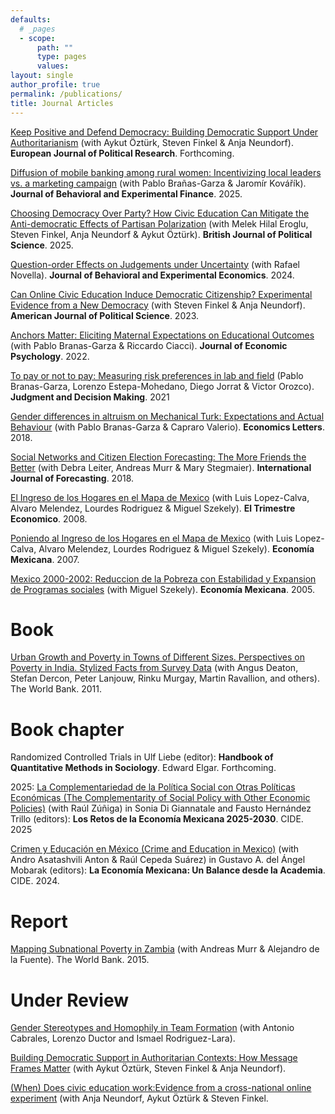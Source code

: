 ```yaml
---
defaults:
  # _pages
  - scope:
      path: ""
      type: pages
      values:
layout: single
author_profile: true
permalink: /publications/
title: Journal Articles
---
```


[Keep Positive and Defend Democracy: Building Democratic Support Under Authoritarianism](https://osf.io/preprints/osf/fqn5g) (with Aykut Öztürk, Steven Finkel & Anja Neundorf).  **European Journal of Political Research**.  Forthcoming.

[Diffusion of mobile banking among rural women: Incentivizing local leaders vs. a marketing campaign](https://www.sciencedirect.com/science/article/abs/pii/S2214635025000668) (with Pablo Brañas-Garza & Jaromír Kovářík).  **Journal of Behavioral and Experimental Finance**.  2025.

[Choosing Democracy Over Party? How Civic Education Can Mitigate the Anti-democratic Effects of Partisan Polarization](https://www.cambridge.org/core/journals/british-journal-of-political-science/article/choosing-democracy-over-party-how-civic-education-can-mitigate-the-antidemocratic-effects-of-partisan-polarization/6E80D12664C509E01DE8C67EE2AC00BE?utm_campaign=shareaholic&utm_medium=copy_link&utm_source=bookmark) (with Melek Hilal Eroglu, Steven Finkel, Anja Neundorf & Aykut Öztürk).  **British Journal of Political Science**.  2025.

[Question-order Effects on Judgements under Uncertainty](https://doi.org/10.1016/j.socec.2023.102159) (with Rafael Novella).  **Journal of Behavioral and Experimental Economics**.  2024.

[Can Online Civic Education Induce Democratic Citizenship? Experimental Evidence from a New Democracy](https://onlinelibrary.wiley.com/doi/10.1111/ajps.12765) (with Steven Finkel & Anja Neundorf).  **American Journal of Political Science**. 2023.

[Anchors Matter: Eliciting Maternal Expectations on Educational Outcomes](https://www.sciencedirect.com/science/article/abs/pii/S0167487022000289) (with Pablo Branas-Garza & Riccardo Ciacci). **Journal of Economic Psychology**.  2022.

[To pay or not to pay: Measuring risk preferences in lab and field](https://www.cambridge.org/core/journals/judgment-and-decision-making/article/to-pay-or-not-to-pay-measuring-risk-preferences-in-lab-and-field/75E54D14217AB7A886729C6C498EDA87) (Pablo Branas-Garza, Lorenzo Estepa-Mohedano, Diego Jorrat & Victor Orozco). **Judgment and Decision Making**. 2021
 
[Gender differences in altruism on Mechanical Turk: Expectations and Actual Behaviour](https://doi.org/10.1016/j.econlet.2018.05.022) (with Pablo Branas-Garza & Capraro Valerio). **Economics Letters**.  2018.

[Social Networks and Citizen Election Forecasting: The More Friends the Better](https://doi.org/10.1016/j.ijforecast.2017.11.006) (with Debra Leiter, Andreas Murr & Mary Stegmaier). **International Journal of Forecasting**.  2018.

[El Ingreso de los Hogares en el Mapa de Mexico](https://www.jstor.org/stable/20857184) (with Luis Lopez-Calva, Alvaro Melendez, Lourdes Rodriguez & Miguel Szekely). **El Trimestre Economico**.  2008.

[Poniendo al Ingreso de los Hogares en el Mapa de Mexico](https://biblat.unam.mx/hevila/EconomiaMexicana/2007/vol16/no2/3.pdf) (with Luis Lopez-Calva, Alvaro Melendez, Lourdes Rodriguez & Miguel Szekely). **Economía Mexicana**.  2007.

[Mexico 2000-2002: Reduccion de la Pobreza con Estabilidad y Expansion de Programas sociales](https://www.redalyc.org/pdf/323/32314203.pdf) (with Miguel Szekely). **Economía Mexicana**.  2005.

# Book

[Urban Growth and Poverty in Towns of Different Sizes. Perspectives on Poverty in India. Stylized Facts from Survey Data](http://documents.worldbank.org/curated/en/103691468041447795/Main-report) (with Angus Deaton, Stefan Dercon, Peter Lanjouw, Rinku Murgay, Martin Ravallion, and others). The World Bank.  2011.

# Book chapter

Randomized Controlled Trials in Ulf Liebe (editor): **Handbook of Quantitative Methods in Sociology**. Edward Elgar.  Forthcoming.

2025: [La Complementariedad de la Política Social con Otras Políticas Económicas (The Complementarity of Social Policy with Other Economic Policies)](https://repositorio-digital.cide.edu/handle/11651/6422) (with Raúl Zúñiga) in Sonia Di Giannatale and Fausto Hernández Trillo (editors): **Los Retos de la Economía Mexicana 2025-2030**. CIDE.  2025

[Crimen y Educación en México (Crime and Education in Mexico)](https://repositorio-digital.cide.edu/handle/11651/5906) (with Andro Asatashvili Anton & Raúl Cepeda Suárez) in Gustavo A. del Ángel Mobarak (editors): **La Economía Mexicana: Un Balance desde la Academia**. CIDE.  2024.

# Report

[Mapping Subnational Poverty in Zambia](https://www.sidalc.net/search/Record/dig-okr-1098621783/Description)
(with Andreas Murr & Alejandro de la Fuente). The World Bank. 2015.

# Under Review

[Gender Stereotypes and Homophily in Team Formation](https://papers.ssrn.com/sol3/papers.cfm?abstract_id=5146749) (with Antonio Cabrales, Lorenzo Ductor and Ismael Rodriguez-Lara).

[Building Democratic Support in Authoritarian Contexts: How Message Frames Matter](https://osf.io/preprints/osf/fqn5g) (with Aykut Öztürk, Steven Finkel & Anja Neundorf).

[(When) Does civic education work:Evidence from a cross-national online experiment](https://osf.io/preprints/osf/ue6qj) (with Anja Neundorf, Aykut Öztürk & Steven Finkel.
